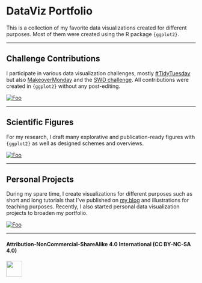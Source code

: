 
# DataViz Portfolio
This is a collection of my favorite data visualizations created for different purposes.
Most of them were created using the R package `{ggplot2}`.

***

## Challenge Contributions

I participate in various data visualization challenges, mostly [#TidyTuesday](https://github.com/rfordatascience/tidytuesday) but also [MakeoverMonday](https://www.makeovermonday.co.uk/) and the [SWD challenge](http://www.storytellingwithdata.com/swdchallenge). All contributions were created in `{ggplot2}` without any post-editing.

<a href="https://github.com/Z3tt/DataViz-Portfolio/tree/master/dataviz-challenges" rel="some text">![Foo](https://github.com/Z3tt/DataViz-Portfolio/blob/master/header/header_challenges.png)</a>

***

## Scientific Figures

For my research, I draft many explorative and publication-ready figures with `{ggplot2}` as well as designed schemes and overviews.

<a href="https://github.com/Z3tt/DataViz-Portfolio/tree/master/dataviz-scientific" rel="some text">![Foo](https://github.com/Z3tt/DataViz-Portfolio/blob/master/header/header_science.png)</a>

***

## Personal Projects

During my spare time, I create visualizations for different purposes such as short and long tutorials that I've published on [my blog](www.cedricscherer.netlify.com) and illustrations for teaching purposes. Recently, I also started personal data visualization projects to broaden my portfolio.

<a href="https://github.com/Z3tt/DataViz-Portfolio/tree/master/dataviz-personal-projects" rel="some text">![Foo](https://github.com/Z3tt/DataViz-Portfolio/blob/master/header/header_personal.png)</a>

***

#### Attribution-NonCommercial-ShareAlike 4.0 International (CC BY-NC-SA 4.0)
<div style="width:300px; height:200px">
<img src=https://camo.githubusercontent.com/00f7814990f36f84c5ea74cba887385d8a2f36be/68747470733a2f2f646f63732e636c6f7564706f7373652e636f6d2f696d616765732f63632d62792d6e632d73612e706e67 alt="" height="42">
</div>
